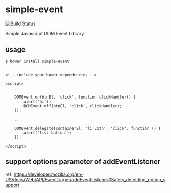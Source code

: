 simple-event
==================

[![Build Status](https://travis-ci.org/html5crew/simple-event.svg?branch=master)](https://travis-ci.org/html5crew/simple-event)

Simple Javascript DOM Event Library


## usage

```
$ bower install simple-event


<!-- include your bower dependencies -->

<script>
    ...
    
    DOMEvent.on(btnEl, 'click', function clickHandler() {
        alert('hi');
        DOMEvent.off(btnEl, 'click', clickHandler);
    });
    
    ...
    
    DOMEvent.delegate(containerEl, 'li .btn', 'click', function () {
        alert('list button');
    });
    
</script>
```

## support options parameter of addEventListener

ref: https://developer.mozilla.org/en-US/docs/Web/API/EventTarget/addEventListener#Safely_detecting_option_support